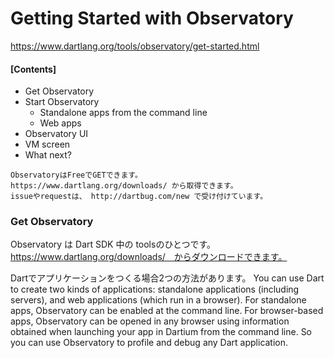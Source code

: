 # Getting Started with Observatory
https://www.dartlang.org/tools/observatory/get-started.html



#### [Contents]
* Get Observatory
* Start Observatory
  * Standalone apps from the command line
  * Web apps
* Observatory UI
* VM screen
* What next?

```
ObservatoryはFreeでGETできます。
https://www.dartlang.org/downloads/ から取得できます。
issueやrequestは、 http://dartbug.com/new で受け付けています。
```

### Get Observatory
Observatory は Dart SDK 中の toolsのひとつです。https://www.dartlang.org/downloads/　からダウンロードできます。

Dartでアプリケーションをつくる場合2つの方法があります。
You can use Dart to create two kinds of applications: standalone applications (including servers), and web applications (which run in a browser). For standalone apps, Observatory can be enabled at the command line. For browser-based apps, Observatory can be opened in any browser using information obtained when launching your app in Dartium from the command line. So you can use Observatory to profile and debug any Dart application.
